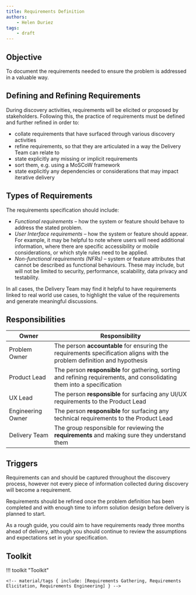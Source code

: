 ```yaml
---
title: Requirements Definition
authors:
    - Helen Duriez
tags:
    - draft
---
```


## Objective

To document the requirements needed to ensure the problem is addressed in a valuable way. 

## Defining and Refining Requirements

During discovery activities, requirements will be elicited or proposed by stakeholders. Following this, the practice of requirements must be defined and further refined in order to:

- collate requirements that have surfaced through various discovery activities
- refine requirements, so that they are articulated in a way the Delivery Team can relate to
- state explicitly any missing or implicit requirements
- sort them, e.g. using a MoSCoW framework
- state explicitly any dependencies or considerations that may impact iterative delivery
 
## Types of Requirements

The requirements specification should include:

- *Functional requirements* – how the system or feature should behave to address the stated problem.
- *User Interface requirements* – how the system or feature should appear. For example, it may be helpful to note where users will need additional information, where there are specific accessibility or mobile considerations, or which style rules need to be applied.
- *Non-functional requirements (NFRs)* – system or feature attributes that cannot be described as functional behaviours. These may include, but will not be limited to security, performance, scalability, data privacy and testability.
  
In all cases, the Delivery Team may find it helpful to have requirements linked to real world use cases, to highlight the value of the requirements and generate meaningful discussions. 

## Responsibilities

| Owner | Responsibility |
| - | - |
| Problem Owner         | The person **accountable** for ensuring the requirements specification aligns with the problem definition and hypothesis |
| Product Lead          | The person **responsible** for gathering, sorting and refining requirements, and consolidating them into a specification |
| UX Lead               | The person **responsible** for surfacing any UI/UX requirements to the Product Lead |
| Engineering Owner      | The person **responsible** for surfacing any technical requirements to the Product Lead |
| Delivery Team         | The group responsible for reviewing the **requirements** and making sure they understand them |
 
## Triggers

Requirements can and should be captured throughout the discovery process, however not every piece of information collected during discovery will become a requirement.

Requirements should be refined once the problem definition has been completed and with enough time to inform solution design before delivery is planned to start.

As a rough guide, you could aim to have requirements ready three months ahead of delivery, although you should continue to review the assumptions and expectations set in your specification. 

## Toolkit

!!! toolkit "Toolkit"

    <!-- material/tags { include: [Requirements Gathering, Requirements Elicitation, Requirements Engineering] } -->